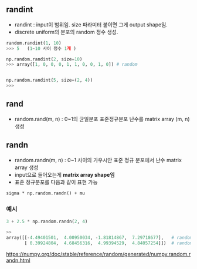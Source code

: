 

## randint 
- randint : input이 범위임. size 파라미터 붙이면 그게 output shape임.
- discrete uniform의 분포의 random 정수 생성.

```python
random.randint(1, 10)
>>> 5   (1~10 사이 정수 1개 )

np.random.randint(2, size=10)
>>> array([1, 0, 0, 0, 1, 1, 0, 0, 1, 0]) # random


np.random.randint(5, size=(2, 4))
>>>

```

## rand
- random.rand(m, n) : 0~1의 균일분포 표준정규분포 난수를 matrix array (m, n) 생성
  
## randn 
- random.randn(m, n) : 0~1 사이의 가우시안 표준 정규 분포에서 난수 matrix array 생성
- input으로 들어오는게 **matrix array shape임** 
- 표준 정규분포를 다음과 같이 표현 가능

```sigma * np.random.randn() + mu```

### 예시 

```python
3 + 2.5 * np.random.randn(2, 4)

>>
array([[-4.49401501,  4.00950034, -1.81814867,  7.29718677],   # random
       [ 0.39924804,  4.68456316,  4.99394529,  4.84057254]])  # random
```

https://numpy.org/doc/stable/reference/random/generated/numpy.random.randn.html
